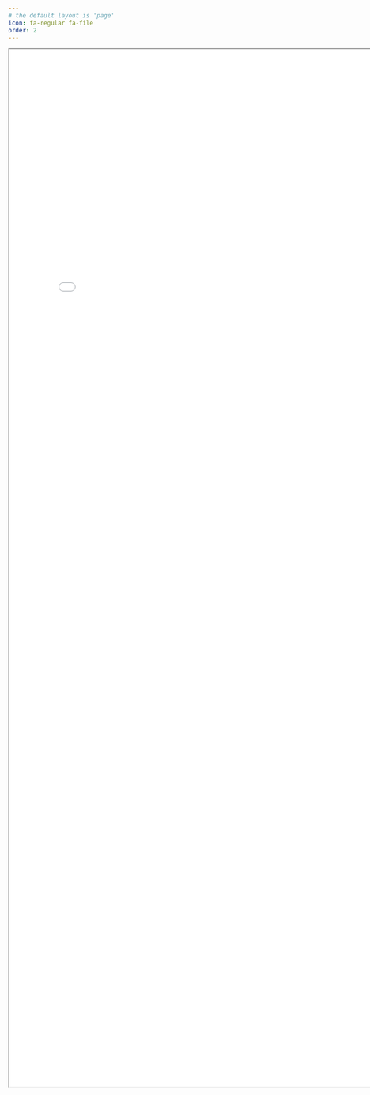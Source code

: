 ```yaml
---
# the default layout is 'page'
icon: fa-regular fa-file
order: 2
---
```

<iframe src="/assets/file/Jian_Song_Resume.pdf" width="800px" height="2100px"></iframe>
